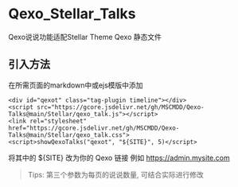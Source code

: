 # Qexo_Stellar_Talks
Qexo说说功能适配Stellar Theme
Qexo 静态文件

## 引入方法
在所需页面的markdown中或ejs模版中添加
```
<div id="qexot" class="tag-plugin timeline"></div>
<script src="https://gcore.jsdelivr.net/gh/MSCMDD/Qexo-Talks@main/Stellar/qexo_talk.js"></script>
<link rel="stylesheet" href="https://gcore.jsdelivr.net/gh/MSCMDD/Qexo-Talks@main/Stellar/qexo_talk.css">
<script>showQexoTalks("qexot", "${SITE}", 5)</script>
```
将其中的 ${SITE} 改为你的 Qexo 链接 例如 https://admin.mysite.com
>Tips: 第三个参数为每页的说说数量, 可结合实际进行修改
